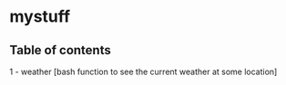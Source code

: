 # mystuff

## Table of contents
 1 - weather [bash function to see the current weather at some location]
